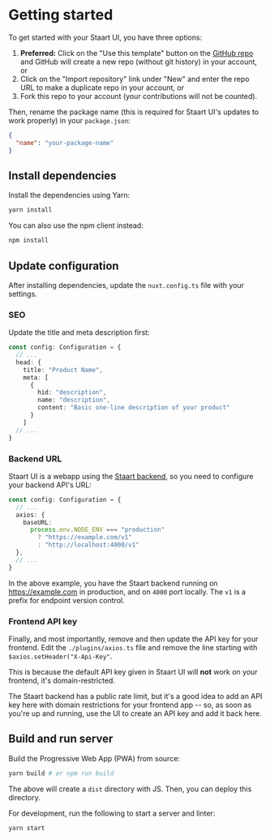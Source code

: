 # Getting started

To get started with your Staart UI, you have three options:

1. **Preferred:** Click on the "Use this template" button on the [GitHub repo](https://github.com/o15y/staart-ui) and GitHub will create a new repo (without git history) in your account, or
2. Click on the "Import repository" link under "New" and enter the repo URL to make a duplicate repo in your account, or
3. Fork this repo to your account (your contributions will not be counted).

Then, rename the package name (this is required for Staart UI's updates to work properly) in your `package.json`:

```json
{
  "name": "your-package-name"
}
```

## Install dependencies

Install the dependencies using Yarn:

```bash
yarn install
```

You can also use the npm client instead:

```bash
npm install
```

## Update configuration

After installing dependencies, update the `nuxt.config.ts` file with your settings.

### SEO

Update the title and meta description first:

```ts
const config: Configuration = {
  // ...
  head: {
    title: "Product Name",
    meta: [
      {
        hid: "description",
        name: "description",
        content: "Basic one-line description of your product"
      }
    ]
  // ...
}
```

### Backend URL

Staart UI is a webapp using the [Staart backend](/backend), so you need to configure your backend API's URL:

```ts
const config: Configuration = {
  // ...
  axios: {
    baseURL:
      process.env.NODE_ENV === "production"
        ? "https://example.com/v1"
        : "http://localhost:4000/v1"
  },
  // ...
}
```

In the above example, you have the Staart backend running on https://example.com in production, and on `4000` port locally. The `v1` is a prefix for endpoint version control.

### Frontend API key

Finally, and most importantly, remove and then update the API key for your frontend. Edit the `./plugins/axios.ts` file and remove the line starting with `$axios.setHeader("X-Api-Key"`.

This is because the default API key given in Staart UI will **not** work on your frontend, it's domain-restricted.

The Staart backend has a public rate limit, but it's a good idea to add an API key here with domain restrictions for your frontend app -- so, as soon as you're up and running, use the UI to create an API key and add it back here.

## Build and run server

Build the Progressive Web App (PWA) from source:

```bash
yarn build # or npm run build
```

The above will create a `dist` directory with JS. Then, you can deploy this directory.

For development, run the following to start a server and linter:

```bash
yarn start
```
